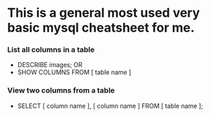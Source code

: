 # This is a general most used very basic mysql cheatsheet for me.


### List all columns in a table
- DESCRIBE images;
OR
- SHOW COLUMNS FROM [ table name ]

### View two columns from a table
- SELECT [ column name ], [ column name ] FROM [ table name ];
